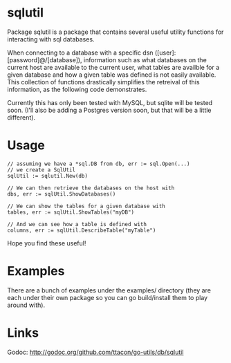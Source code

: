 sqlutil
=======
Package sqlutil is a package that contains several useful utility
functions for interacting with sql databases.

When connecting to a database with a specific dsn
([user]:[password]@/[database]), information such as what databases
on the current host are available to the current user, what tables
are availble for a given database and how a given table was defined
is not easily available. This collection of functions drastically
simplifies the retreival of this information, as the following code
demonstrates.

Currently this has only been tested with MySQL, but sqlite will be tested soon.
(I'll also be adding a Postgres version soon, but that will be a little different).

Usage
=====
```
// assuming we have a *sql.DB from db, err := sql.Open(...)
// we create a SqlUtil
sqlUtil := sqlutil.New(db)

// We can then retrieve the databases on the host with
dbs, err := sqlUtil.ShowDatabases()

// We can show the tables for a given database with
tables, err := sqlUtil.ShowTables("myDB")

// And we can see how a table is defined with
columns, err := sqlUtil.DescribeTable("myTable")
```

Hope you find these useful!

Examples
========

There are a bunch of examples under the examples/ directory (they are each
under their own package so you can go build/install them to play around with).

Links
========
Godoc: http://godoc.org/github.com/ttacon/go-utils/db/sqlutil
